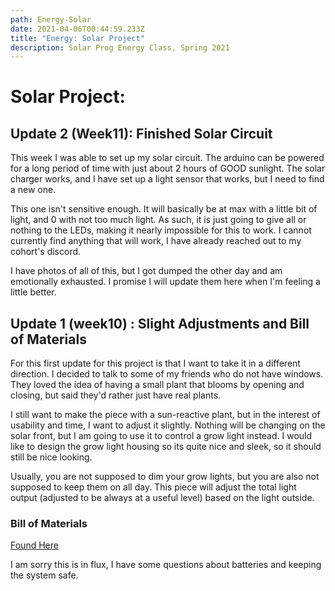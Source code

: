 ```yaml
---
path: Energy-Solar
date: 2021-04-06T00:44:59.233Z
title: "Energy: Solar Project"
description: Solar Prog Energy Class, Spring 2021
---
```

# Solar Project:

## Update 2 (Week11): Finished Solar Circuit

This week I was able to set up my solar circuit. The arduino can be powered for a long period of time with just about 2 hours of GOOD sunlight. The solar charger works, and I have set up a light sensor that works, but I need to find a new one.

This one isn't sensitive enough. It will basically be at max with a little bit of light, and 0 with not too much light. As such, it is just going to give all or nothing to the LEDs, making it nearly impossible for this to work. I cannot currently find anything that will work, I have already reached out to my cohort's discord.

I have photos of all of this, but I got dumped the other day and am emotionally exhausted. I promise I will update them here when I'm feeling a little better.

## Update 1 (week10) : Slight Adjustments and Bill of Materials

For this first update for this project is that I want to take it in a different direction. I decided to talk to some of my friends who do not have windows. They loved the idea of having a small plant that blooms by opening and closing, but said they'd rather just have real plants. 

I still want to make the piece with a sun-reactive plant, but in the interest of usability and time, I want to adjust it slightly. Nothing will be changing on the solar front, but I am going to use it to control a grow light instead. I would like to design the grow light housing so its quite nice and sleek, so it should still be nice looking.

Usually, you are not supposed to dim your grow lights, but you are also not supposed to keep them on all day. This piece will adjust the total light output (adjusted to be always at a useful level) based on the light outside. 

### Bill of Materials
[Found Here](https://docs.google.com/spreadsheets/d/1Q-03zwfTpaJEmCgPCSiAY5HC9qCqpGwqJnNC632MwjY/edit?usp=sharing)

I am sorry this is in flux, I have some questions about batteries and keeping the system safe. 

